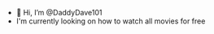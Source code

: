 - 👋 Hi, I’m @DaddyDave101
- I'm currently looking on how to watch all movies for free

<!---
DaddyDave101/DaddyDave101 is a ✨ special ✨ repository because its `README.md` (this file) appears on your GitHub profile.
You can click the Preview link to take a look at your changes.
--->
